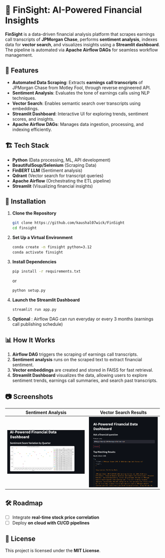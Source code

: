 # 🚀 FinSight: AI-Powered Financial Insights  

**FinSight** is a data-driven financial analysis platform that scrapes earnings call transcripts of **JPMorgan Chase**, performs **sentiment analysis**, indexes data for **vector search**, and visualizes insights using a **Streamlit dashboard**. The pipeline is automated via **Apache Airflow DAGs** for seamless workflow management.  

## 📌 Features  

- **Automated Data Scraping**: Extracts **earnings call transcripts** of JPMorgan Chase from Motley Fool, through reverse engineered API.  
- **Sentiment Analysis**: Evaluates the tone of earnings calls using NLP techniques.  
- **Vector Search**: Enables semantic search over transcripts using embeddings.  
- **Streamlit Dashboard**: Interactive UI for exploring trends, sentiment scores, and insights.  
- **Apache Airflow DAGs**: Manages data ingestion, processing, and indexing efficiently.  

## 🏗️ Tech Stack  

- **Python** (Data processing, ML, API development)  
- **BeautifulSoup/Selenium** (Scraping Data)   
- **FinBERT LLM** (Sentiment analysis)  
- **Qdrant** (Vector search for transcript queries)    
- **Apache Airflow** (Orchestrating the ETL pipeline)  
- **Streamlit** (Visualizing financial insights)  

## 🔧 Installation  

1. **Clone the Repository**  
   ```sh
   git clone https://github.com/kaushal07wick/FinSight  
   cd finsight
   ```  
   
2. **Set Up a Virtual Environment**  
   ```sh
   conda create -n finsight python=3.12  
   conda activate finsight  
   ```  

3. **Install Dependencies**  
   ```sh
   pip install -r requirements.txt  
   ```  
   or 
   ```sh
   python setup.py
   ```

4. **Launch the Streamlit Dashboard**  
   ```sh
   streamlit run app.py  
   ```  

5. **Optional** : Airflow DAG can run everyday or every 3 months (earnings call publishing schedule)

## 📊 How It Works  

1. **Airflow DAG** triggers the scraping of earnings call transcripts.  
2. **Sentiment analysis** runs on the scraped text to extract financial sentiment.  
3. **Vector embeddings** are created and stored in FAISS for fast retrieval.  
4. **Streamlit Dashboard** visualizes the data, allowing users to explore sentiment trends, earnings call summaries, and search past transcripts.  

## 📷 Screenshots  

| **Sentiment Analysis** | **Vector Search Results** |  
|------------------------|--------------------------|  
| ![Sentiment](images/senti.png) | ![Search](images/ai_search.png) |  

## 🛠️ Roadmap  

- [ ] Integrate **real-time stock price correlation**  
- [ ] Deploy **on cloud with CI/CD pipelines**  

## 📝 License  

This project is licensed under the **MIT License**.  
